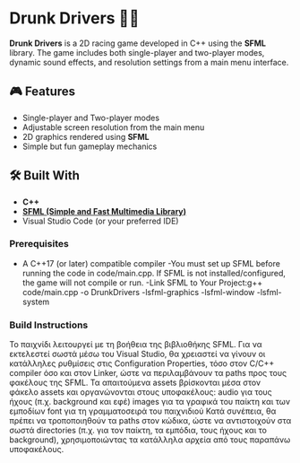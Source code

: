 # Drunk Drivers 🍻🚗

**Drunk Drivers** is a 2D racing game developed in C++ using the **SFML** library. The game includes both single-player and two-player modes, dynamic sound effects, and resolution settings from a main menu interface.

## 🎮 Features

- Single-player and Two-player modes
- Adjustable screen resolution from the main menu
- 2D graphics rendered using **SFML**
- Simple but fun gameplay mechanics

## 🛠️ Built With

- **C++**
- [**SFML (Simple and Fast Multimedia Library)**](https://www.sfml-dev.org/)
- Visual Studio Code (or your preferred IDE)


### Prerequisites

- A C++17 (or later) compatible compiler
-You must set up SFML before running the code in code/main.cpp.
If SFML is not installed/configured, the game will not compile or run.
-Link SFML to Your Project:g++ code/main.cpp -o DrunkDrivers -lsfml-graphics -lsfml-window -lsfml-system

### Build Instructions
Το παιχνίδι λειτουργεί με τη βοήθεια της βιβλιοθήκης SFML.
Για να εκτελεστεί σωστά μέσω του Visual Studio, θα χρειαστεί να γίνουν οι κατάλληλες ρυθμίσεις στις Configuration Properties, τόσο στον C/C++ compiler όσο και στον Linker, ώστε να περιλαμβάνουν τα paths προς τους φακέλους της SFML.
Τα απαιτούμενα assets βρίσκονται μέσα στον φάκελο assets και οργανώνονται στους υποφακέλους:
audio για τους ήχους (π.χ. background και εφέ)
images για τα γραφικά του παίκτη και των εμποδίων
font για τη γραμματοσειρά του παιχνιδιού
Κατά συνέπεια, θα πρέπει να τροποποιηθούν τα paths στον κώδικα, ώστε να αντιστοιχούν στα σωστά directories (π.χ. για τον παίκτη, τα εμπόδια, τους ήχους και το background), χρησιμοποιώντας τα κατάλληλα αρχεία από τους παραπάνω
υποφακέλους.



